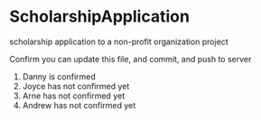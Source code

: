 # ScholarshipApplication
scholarship application to a non-profit organization project


Confirm you can update this file, and commit, and push to server
1. Danny is confirmed
2. Joyce has not confirmed yet
3. Arne has not confirmed yet
4. Andrew has not confirmed yet